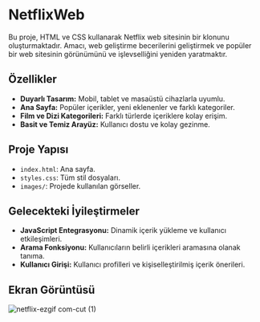 # NetflixWeb
Bu proje, HTML ve CSS kullanarak Netflix web sitesinin bir klonunu oluşturmaktadır. Amacı, web geliştirme becerilerini geliştirmek ve popüler bir web sitesinin görünümünü ve işlevselliğini yeniden yaratmaktır.

## Özellikler

- **Duyarlı Tasarım:** Mobil, tablet ve masaüstü cihazlarla uyumlu.
- **Ana Sayfa:** Popüler içerikler, yeni eklenenler ve farklı kategoriler.
- **Film ve Dizi Kategorileri:** Farklı türlerde içeriklere kolay erişim.
- **Basit ve Temiz Arayüz:** Kullanıcı dostu ve kolay gezinme.

## Proje Yapısı

- `index.html`: Ana sayfa.
- `styles.css`: Tüm stil dosyaları.
- `images/`: Projede kullanılan görseller.

## Gelecekteki İyileştirmeler

- **JavaScript Entegrasyonu:** Dinamik içerik yükleme ve kullanıcı etkileşimleri.
- **Arama Fonksiyonu:** Kullanıcıların belirli içerikleri aramasına olanak tanıma.
- **Kullanıcı Girişi:** Kullanıcı profilleri ve kişiselleştirilmiş içerik önerileri.

## Ekran Görüntüsü

![netflix-ezgif com-cut (1)](https://github.com/dilayercan/NetflixWeb/assets/69506908/4440cafe-53ba-40a5-a057-81c8f18a3967)
